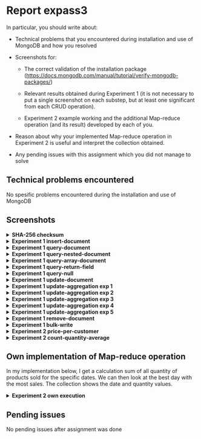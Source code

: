 # Report expass3

In particular, you should write about:

- Technical problems that you encountered during installation and use of MongoDB and how you resolved

- Screenshots for:

  - The correct validation of the installation package (https://docs.mongodb.com/manual/tutorial/verify-mongodb-packages/)

  - Relevant results obtained during Experiment 1 (it is not necessary to put a single screenshot on each substep, but at least one significant from each CRUD operation).

  - Experiment 2 example working and the additional Map-reduce operation (and its result) developed by each of you.

- Reason about why your implemented Map-reduce operation in Experiment 2 is useful and interpret the collection obtained.

- Any pending issues with this assignment which you did not manage to solve

## Technical problems encountered

No spesific problems encountered during the installation and use of MongoDB

## Screenshots

<details>
<summary><b>SHA-256 checksum</b></summary>
<img width="897" alt="SHA-256_checksum" src="https://user-images.githubusercontent.com/111968598/191615611-f22bf729-3f75-4519-8630-62f9c2069d35.png">
</details>

<details>
<summary><b>Experiment 1 insert-document</b></summary>
<img width="350" alt="Experiment 1 insert-document" src="https://user-images.githubusercontent.com/111968598/191616753-ddc2c26f-6894-468e-b988-e1012b7f5658.png">
</details>


<details>
<summary><b>Experiment 1 query-document</b></summary>
<img width="397" alt="Experiment 1 query-document" src="https://user-images.githubusercontent.com/111968598/191616787-1119f383-b2d8-4d7b-9092-4f9b24f76a24.png">
</details>

<details>
<summary><b>Experiment 1 query-nested-document</b></summary>
<img width="594" alt="Experiment 1 query-nested-document" src="https://user-images.githubusercontent.com/111968598/191616824-c8d750bc-75eb-4def-a157-a363dbc2c7c9.png">
</details>

<details>
<summary><b>Experiment 1 query-array-document</b></summary>
<img width="541" alt="Experiment 1 query-array-document" src="https://user-images.githubusercontent.com/111968598/191616863-b0745947-b718-4a1b-b0d7-e1c3f2d9bb19.png">
</details>

<details>
<summary><b>Experiment 1 query-return-field</b></summary>
<img width="658" alt="Experiment 1 query-return-field" src="https://user-images.githubusercontent.com/111968598/191616896-0fe6264e-7087-4f8d-8bc2-30ca1a311af4.png">
</details>

<details>
<summary><b>Experiment 1 query-null</b></summary>
<img width="435" alt="Experiment 1 query-null" src="https://user-images.githubusercontent.com/111968598/191616987-94bed7fb-7cef-4c11-98d8-ab4c1952664b.png">
</details>

<details>
<summary><b>Experiment 1 update-document</b></summary>
<img width="1440" alt="Experiment 1 update-document" src="https://user-images.githubusercontent.com/111968598/191616938-a5280a4b-3e82-43cb-9d8c-8957a8d8bc6d.png">
</details>

<details>
<summary><b>Experiment 1 update-aggregation exp 1</b></summary>
<img width="394" alt="Experiment 1 update-aggregation exp 1" src="https://user-images.githubusercontent.com/111968598/191617049-5cd20cd0-a357-433e-8965-3c4c40a9629f.png">
</details>

<details>
<summary><b>Experiment 1 update-aggregation exp 2</b></summary>
<img width="395" alt="Experiment 1 update-aggregation exp 2" src="https://user-images.githubusercontent.com/111968598/191617088-819e2b7d-5127-41c9-9ba6-b415bad4a715.png">
</details>

<details>
<summary><b>Experiment 1 update-aggregation exp 3</b></summary>
<img width="379" alt="Experiment 1 update-aggregation exp 3" src="https://user-images.githubusercontent.com/111968598/191617122-ee43561d-d2cd-4171-b76d-ebbd1a03ed85.png">
</details>

<details>
<summary><b>Experiment 1 update-aggregation exp 4</b></summary>
<img width="568" alt="Experiment 1 update-aggregation exp 4" src="https://user-images.githubusercontent.com/111968598/191617173-b7fd5f3a-6805-4e24-860d-01f9e9b09121.png">
</details>

<details>
<summary><b>Experiment 1 update-aggregation exp 5</b></summary>
<img width="536" alt="Experiment 1 update-aggregation exp 5" src="https://user-images.githubusercontent.com/111968598/191617217-46390ab8-ec04-4a9f-8f71-15ac20d39f48.png">
</details>

<details>
<summary><b>Experiment 1 remove-document</b></summary>
<img width="660" alt="Experiment 1 remove-document" src="https://user-images.githubusercontent.com/111968598/191617264-cdd85fa6-0990-4d2f-9dd9-da5ebccce64f.png">
</details>

<details>
<summary><b>Experiment 1 bulk-write</b></summary>
<img width="682" alt="Experiment 1 bulk-write" src="https://user-images.githubusercontent.com/111968598/191617304-5db3d869-58ec-4141-ac0e-c7b7fb818243.png">
</details>

<details>
<summary><b>Experiment 2 price-per-customer</b></summary>
<img width="638" alt="Experiment 2 price-per-customer" src="https://user-images.githubusercontent.com/111968598/191617330-f2858cfe-1c4b-4fdb-8aa1-7f94d058137c.png">
</details>

<details>
<summary><b>Experiment 2 count-quantity-average</b></summary>
<img width="486" alt="Experiment 2 count-quantity-average" src="https://user-images.githubusercontent.com/111968598/191617360-532d9cfc-0075-43a5-93a0-831ea97a5bac.png">
</details>

## Own implementation of Map-reduce operation

In my implementation below, I get a calculation sum of all quantity of products sold for the specific dates. We can then look at the best day with the most sales. The collection shows the date and quantity values. 

<details>
<summary><b>Experiment 2 own execution</b></summary>
<img width="531" alt="Screen Shot 2022-09-22 at 12 02 16 AM" src="https://user-images.githubusercontent.com/111968598/191618484-da0f18e4-4fd1-4bed-ba7d-f810f0dfd908.png">
</details>

## Pending issues

No pending issues after assignment was done
